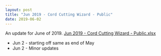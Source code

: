 ```yaml
---
layout: post
title: "Jun 2019 - Cord Cutting Wizard - Public"
date: 2019-06-02
---
```

<p>An update for June of 2019. <a href="/Jun 2019 - Cord Cutting Wizard - Public.xlsx">Jun 2019 - Cord Cutting Wizard - Public.xlsx</a>
  <p>
    <ul>
      <li>Jun 2 - starting off same as end of May
      <li>Jun 2 - Minor updates
    </ul>
